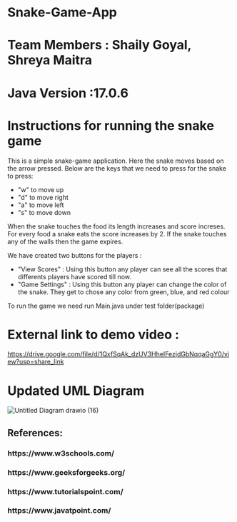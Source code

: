 # Snake-Game-App
# Team Members : Shaily Goyal, Shreya Maitra
# Java Version :17.0.6 #

# Instructions for running the snake game #
This is a simple snake-game application. Here the snake moves based on the arrow pressed. Below are the keys that we need to press for the snake to press:
- "w" to move up
- "d" to move right
- "a" to move left
- "s" to move down

When the snake touches the food its length increases and score increses. For every food a snake eats the score increases by 2. If the snake touches any of the walls then the game expires. 

We have created two buttons for the players :
- "View Scores" : Using this button any player can see all the scores that differents players have scored till now.
- "Game Settings" : Using this button any player can change the color of the snake. They get to chose any color from green, blue, and red colour

To run the game we need run Main.java under test folder(package)

# External link to demo video : 
https://drive.google.com/file/d/1QxfSqAk_dzUV3HheIFezjdGbNqqaGgY0/view?usp=share_link


# Updated UML Diagram
![Untitled Diagram drawio (16)](https://user-images.githubusercontent.com/111729856/236095123-0a49a205-5575-42b5-b362-6723ba4f7bf4.png)


<h2>References:</h2>
<h3>https://www.w3schools.com/</h3>
<h3>https://www.geeksforgeeks.org/</h3>
<h3>https://www.tutorialspoint.com/</h3>
<h3>https://www.javatpoint.com/ </h3>

